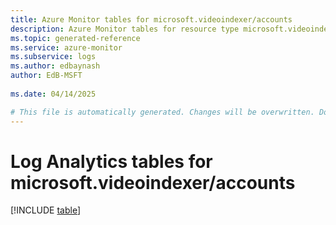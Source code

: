 ```yaml
---
title: Azure Monitor tables for microsoft.videoindexer/accounts
description: Azure Monitor tables for resource type microsoft.videoindexer/accounts
ms.topic: generated-reference
ms.service: azure-monitor
ms.subservice: logs
ms.author: edbaynash
author: EdB-MSFT
   
ms.date: 04/14/2025

# This file is automatically generated. Changes will be overwritten. Do not change this file directly.
---
```


# Log Analytics tables for microsoft.videoindexer/accounts  

[!INCLUDE [table](~/reusable-content/ce-skilling/azure/includes/azure-monitor/reference/tables/microsoft-videoindexer_accounts-include.md)]

